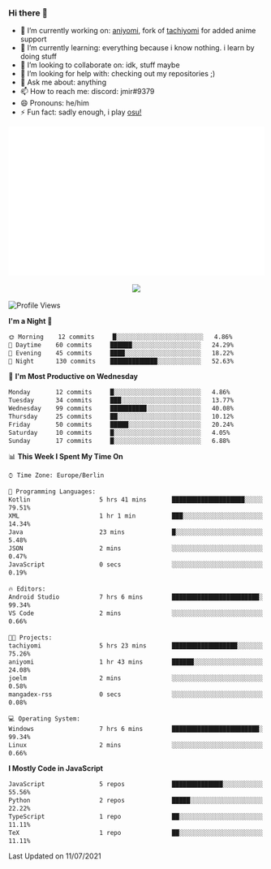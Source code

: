 ### Hi there 👋



<!--
**jmir1/jmir1** is a ✨ _special_ ✨ repository because its `README.md` (this file) appears on your GitHub profile.

Here are some ideas to get you started:
-->
- 🔭 I’m currently working on: [aniyomi](https://github.com/jmir1/aniyomi), fork of [tachiyomi](https://github.com/tachiyomiorg/tachiyomi) for added anime support
- 🌱 I’m currently learning: everything because i know nothing. i learn by doing stuff
- 👯 I’m looking to collaborate on: idk, stuff maybe
- 🤔 I’m looking for help with: checking out my repositories ;)
- 💬 Ask me about: anything
- 📫 How to reach me: discord: jmir#9379
- 😄 Pronouns: he/him
- ⚡ Fun fact: sadly enough, i play [osu!](https://osu.ppy.sh/users/18018426)  
<div>
	<p align="center">
		<a href="https://github.com/jmir1?tab=repositories" target="_blank" rel="noopener"><img src="https://github.com/jmir1/github-stats/blob/master/generated/overview.svg"></a>
	</p>
	<p align="center">
		<a href="https://github.com/search?o=desc&q=author%3Ajmir1&s=committer-date&type=Commits" target="_blank" rel="noopener"><img src="https://github-readme-streak-stats.herokuapp.com/?user=jmir1"></a>
	</p>
</div>

<!--START_SECTION:waka-->
![Profile Views](http://img.shields.io/badge/Profile%20Views-4-blue)

**I'm a Night 🦉** 

```text
🌞 Morning    12 commits     █░░░░░░░░░░░░░░░░░░░░░░░░   4.86% 
🌆 Daytime    60 commits     ██████░░░░░░░░░░░░░░░░░░░   24.29% 
🌃 Evening    45 commits     ████░░░░░░░░░░░░░░░░░░░░░   18.22% 
🌙 Night      130 commits    █████████████░░░░░░░░░░░░   52.63%

```
📅 **I'm Most Productive on Wednesday** 

```text
Monday       12 commits     █░░░░░░░░░░░░░░░░░░░░░░░░   4.86% 
Tuesday      34 commits     ███░░░░░░░░░░░░░░░░░░░░░░   13.77% 
Wednesday    99 commits     ██████████░░░░░░░░░░░░░░░   40.08% 
Thursday     25 commits     ██░░░░░░░░░░░░░░░░░░░░░░░   10.12% 
Friday       50 commits     █████░░░░░░░░░░░░░░░░░░░░   20.24% 
Saturday     10 commits     █░░░░░░░░░░░░░░░░░░░░░░░░   4.05% 
Sunday       17 commits     █░░░░░░░░░░░░░░░░░░░░░░░░   6.88%

```


📊 **This Week I Spent My Time On** 

```text
⌚︎ Time Zone: Europe/Berlin

💬 Programming Languages: 
Kotlin                   5 hrs 41 mins       ████████████████████░░░░░   79.51% 
XML                      1 hr 1 min          ███░░░░░░░░░░░░░░░░░░░░░░   14.34% 
Java                     23 mins             █░░░░░░░░░░░░░░░░░░░░░░░░   5.48% 
JSON                     2 mins              ░░░░░░░░░░░░░░░░░░░░░░░░░   0.47% 
JavaScript               0 secs              ░░░░░░░░░░░░░░░░░░░░░░░░░   0.19%

🔥 Editors: 
Android Studio           7 hrs 6 mins        ████████████████████████░   99.34% 
VS Code                  2 mins              ░░░░░░░░░░░░░░░░░░░░░░░░░   0.66%

🐱‍💻 Projects: 
tachiyomi                5 hrs 23 mins       ██████████████████░░░░░░░   75.26% 
aniyomi                  1 hr 43 mins        ██████░░░░░░░░░░░░░░░░░░░   24.08% 
joelm                    2 mins              ░░░░░░░░░░░░░░░░░░░░░░░░░   0.58% 
mangadex-rss             0 secs              ░░░░░░░░░░░░░░░░░░░░░░░░░   0.08%

💻 Operating System: 
Windows                  7 hrs 6 mins        ████████████████████████░   99.34% 
Linux                    2 mins              ░░░░░░░░░░░░░░░░░░░░░░░░░   0.66%

```

**I Mostly Code in JavaScript** 

```text
JavaScript               5 repos             ██████████████░░░░░░░░░░░   55.56% 
Python                   2 repos             █████░░░░░░░░░░░░░░░░░░░░   22.22% 
TypeScript               1 repo              ██░░░░░░░░░░░░░░░░░░░░░░░   11.11% 
TeX                      1 repo              ██░░░░░░░░░░░░░░░░░░░░░░░   11.11%

```



 Last Updated on 11/07/2021
<!--END_SECTION:waka-->
